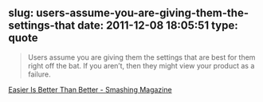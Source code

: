 slug: users-assume-you-are-giving-them-the-settings-that
date: 2011-12-08 18:05:51
type: quote
---

> Users assume you are giving them the settings that are best for them right off the bat. If you aren’t, then they might view your product as a failure.

[Easier Is Better Than Better - Smashing Magazine](http://www.smashingmagazine.com/2011/11/28/easier-is-better-than-better/)
